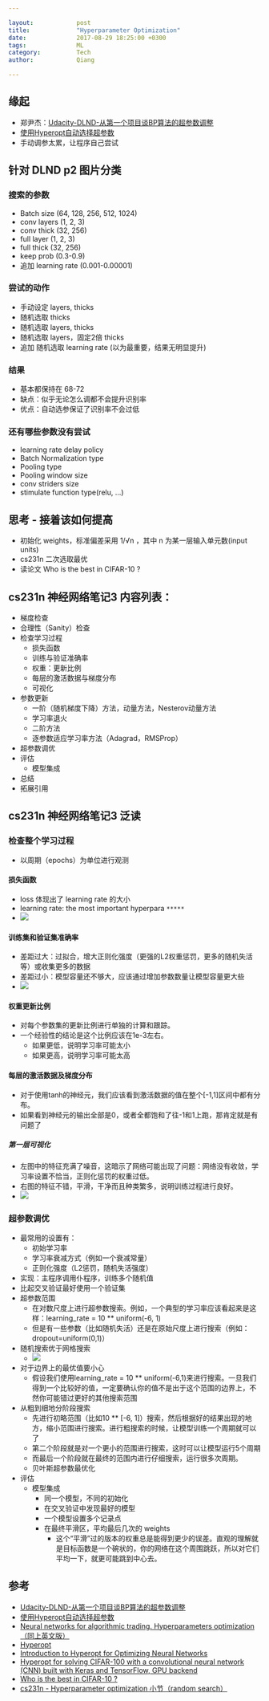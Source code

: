```yaml
---

layout:            post  
title:             "Hyperparameter Optimization"  
date:              2017-08-29 18:25:00 +0300  
tags:              ML
category:          Tech  
author:            Qiang  

---
```


## 缘起
- 郑尹杰：[Udacity-DLND-从第一个项目谈BP算法的超参数调整](https://zhuanlan.zhihu.com/p/28847218
)
- [使用Hyperopt自动选择超参数](https://mp.weixin.qq.com/s/-n-5Cp_hgkvdmsHGWEIpWw)
- 手动调参太累，让程序自己尝试



## 针对 DLND p2 图片分类

### 搜索的参数
- Batch size (64, 128, 256, 512, 1024)
- conv layers (1, 2, 3)
- conv thick (32, 256)
- full layer (1, 2, 3)
- full thick (32, 256)
- keep prob (0.3-0.9)
- 追加 learning rate (0.001-0.00001)

### 尝试的动作
- 手动设定 layers, thicks
- 随机选取 thicks
- 随机选取 layers, thicks
- 随机选取 layers，固定2倍 thicks
- 追加 随机选取 learning rate (以为最重要，结果无明显提升)

### 结果
- 基本都保持在 68-72
- 缺点：似乎无论怎么调都不会提升识别率
- 优点：自动选参保证了识别率不会过低

### 还有哪些参数没有尝试
- learning rate delay policy
- Batch Normalization type
- Pooling type
- Pooling window size
- conv striders size
- stimulate function type(relu, ...)



## 思考 - 接着该如何提高
- 初始化 weights，标准偏差采用 1/√n ，其中 n 为某一层输入单元数(input units) 
- cs231n 二次选取最优
- 读论文 Who is the best in CIFAR-10 ?



## cs231n 神经网络笔记3 内容列表：
- 梯度检查
- 合理性（Sanity）检查
- 检查学习过程
    - 损失函数
    - 训练与验证准确率
    - 权重：更新比例
    - 每层的激活数据与梯度分布
    - 可视化
- 参数更新
    - 一阶（随机梯度下降）方法，动量方法，Nesterov动量方法
    - 学习率退火
    - 二阶方法
    - 逐参数适应学习率方法（Adagrad，RMSProp）
- 超参数调优
- 评估
    - 模型集成
- 总结
- 拓展引用



## cs231n 神经网络笔记3 泛读

### 检查整个学习过程
- 以周期（epochs）为单位进行观测

#### 损失函数
- loss 体现出了 learning rate 的大小
- learning rate: the most important hyperpara `*****`
- ![](http://ac-kYXueNLw.clouddn.com/93bc7d1fbda69991.png)

#### 训练集和验证集准确率
- 差距过大：过拟合，增大正则化强度（更强的L2权重惩罚，更多的随机失活等）或收集更多的数据
- 差距过小：模型容量还不够大，应该通过增加参数数量让模型容量更大些
- ![](http://ac-kYXueNLw.clouddn.com/70146773a1dddb96.jpg)

#### 权重更新比例
- 对每个参数集的更新比例进行单独的计算和跟踪。
- 一个经验性的结论是这个比例应该在1e-3左右。
  - 如果更低，说明学习率可能太小
  - 如果更高，说明学习率可能太高

#### 每层的激活数据及梯度分布
- 对于使用tanh的神经元，我们应该看到激活数据的值在整个[-1,1]区间中都有分布。
- 如果看到神经元的输出全部是0，或者全都饱和了往-1和1上跑，那肯定就是有问题了

##### 第一层可视化
- 左图中的特征充满了噪音，这暗示了网络可能出现了问题：网络没有收敛，学习率设置不恰当，正则化惩罚的权重过低。
- 右图的特征不错，平滑，干净而且种类繁多，说明训练过程进行良好。
- ![](http://ac-kYXueNLw.clouddn.com/5a010d1fd053101f.png)

### 超参数调优
- 最常用的设置有：
    - 初始学习率
    - 学习率衰减方式（例如一个衰减常量）
    - 正则化强度（L2惩罚，随机失活强度）
- 实现：主程序调用仆程序，训练多个随机值
- 比起交叉验证最好使用一个验证集
- 超参数范围
    - 在对数尺度上进行超参数搜索。例如，一个典型的学习率应该看起来是这样：learning_rate = 10 ** uniform(-6, 1)
    - 但是有一些参数（比如随机失活）还是在原始尺度上进行搜索（例如：dropout=uniform(0,1)）
- 随机搜索优于网格搜索
    - ![](http://ac-kYXueNLw.clouddn.com/233053800c3158ad.png)
- 对于边界上的最优值要小心
    - 假设我们使用learning_rate = 10 ** uniform(-6,1)来进行搜索。一旦我们得到一个比较好的值，一定要确认你的值不是出于这个范围的边界上，不然你可能错过更好的其他搜索范围
- 从粗到细地分阶段搜索
    - 先进行初略范围（比如10 ** [-6, 1]）搜索，然后根据好的结果出现的地方，缩小范围进行搜索。进行粗搜索的时候，让模型训练一个周期就可以了
    - 第二个阶段就是对一个更小的范围进行搜索，这时可以让模型运行5个周期
    - 而最后一个阶段就在最终的范围内进行仔细搜索，运行很多次周期。
    - 贝叶斯超参数最优化
- 评估
    - 模型集成
        - 同一个模型，不同的初始化
        - 在交叉验证中发现最好的模型
        - 一个模型设置多个记录点
        - 在最终平滑区，平均最后几次的 weights
            - 这个“平滑”过的版本的权重总是能得到更少的误差。直观的理解就是目标函数是一个碗状的，你的网络在这个周围跳跃，所以对它们平均一下，就更可能跳到中心去。





## 参考
- [Udacity-DLND-从第一个项目谈BP算法的超参数调整](https://zhuanlan.zhihu.com/p/28847218
)
- [使用Hyperopt自动选择超参数](https://mp.weixin.qq.com/s/-n-5Cp_hgkvdmsHGWEIpWw)
- [Neural networks for algorithmic trading. Hyperparameters optimization（同上英文版）](https://medium.com/@alexrachnog/neural-networks-for-algorithmic-trading-hyperparameters-optimization-cb2b4a29b8ee)
- [Hyperopt](https://github.com/hyperopt/hyperopt/wiki/FMin)
- [Introduction to Hyperopt for Optimizing Neural Networks](https://github.com/Vooban/Hyperopt-Keras-CNN-CIFAR-100/blob/master/IntroductionToHyperopt.ipynb)
- [Hyperopt for solving CIFAR-100 with a convolutional neural network (CNN) built with Keras and TensorFlow, GPU backend]( https://github.com/Vooban/Hyperopt-Keras-CNN-CIFAR-100)
- [Who is the best in CIFAR-10 ?](http://rodrigob.github.io/are_we_there_yet/build/classification_datasets_results.html#43494641522d3130)
- [cs231n - Hyperparameter optimization 小节（random search）](http://cs231n.github.io/neural-networks-3/)
